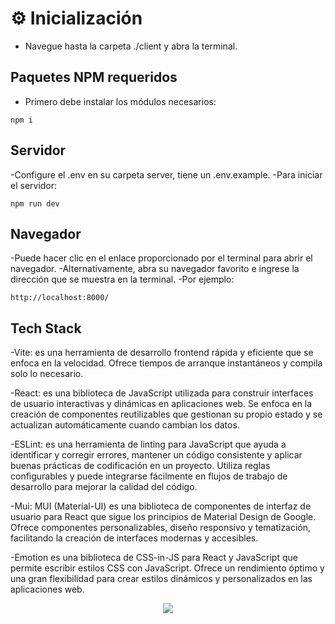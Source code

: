 # ⚙ Inicialización

- Navegue hasta la carpeta ./client y abra la terminal.

## Paquetes NPM requeridos

- Primero debe instalar los módulos necesarios:

```
npm i
```

## Servidor

-Configure el .env en su carpeta server, tiene un .env.example.
-Para iniciar el servidor:

```
npm run dev
```

## Navegador

-Puede hacer clic en el enlace proporcionado por el terminal para abrir el navegador.
-Alternativamente, abra su navegador favorito e ingrese la dirección que se muestra en la terminal.
-Por ejemplo:

```
http://localhost:8000/
```

## Tech Stack

-Vite: es una herramienta de desarrollo frontend rápida y eficiente que se enfoca en la velocidad. Ofrece tiempos de arranque instantáneos y compila solo lo necesario.

-React: es una biblioteca de JavaScript utilizada para construir interfaces de usuario interactivas y dinámicas en aplicaciones web. Se enfoca en la creación de componentes reutilizables que gestionan su propio estado y se actualizan automáticamente cuando cambian los datos.

-ESLint: es una herramienta de linting para JavaScript que ayuda a identificar y corregir errores, mantener un código consistente y aplicar buenas prácticas de codificación en un proyecto. Utiliza reglas configurables y puede integrarse fácilmente en flujos de trabajo de desarrollo para mejorar la calidad del código.

-Mui: MUI (Material-UI) es una biblioteca de componentes de interfaz de usuario para React que sigue los principios de Material Design de Google. Ofrece componentes personalizables, diseño responsivo y tematización, facilitando la creación de interfaces modernas y accesibles.

-Emotion es una biblioteca de CSS-in-JS para React y JavaScript que permite escribir estilos CSS con JavaScript. Ofrece un rendimiento óptimo y una gran flexibilidad para crear estilos dinámicos y personalizados en las aplicaciones web.

<p align="center">
    <img src="https://skillicons.dev/icons?i=vite,react,eslint" />
</p>

